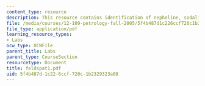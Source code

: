 ```yaml
---
content_type: resource
description: This resource contains identification of nepheline, sodalite, and leucite.
file: /media/courses/12-109-petrology-fall-2005/5f4b487d1c226ccf720c1b2329323a08_feldspat1.pdf
file_type: application/pdf
learning_resource_types:
- Labs
ocw_type: OCWFile
parent_title: Labs
parent_type: CourseSection
resourcetype: Document
title: feldspat1.pdf
uid: 5f4b487d-1c22-6ccf-720c-1b2329323a08
---
```

